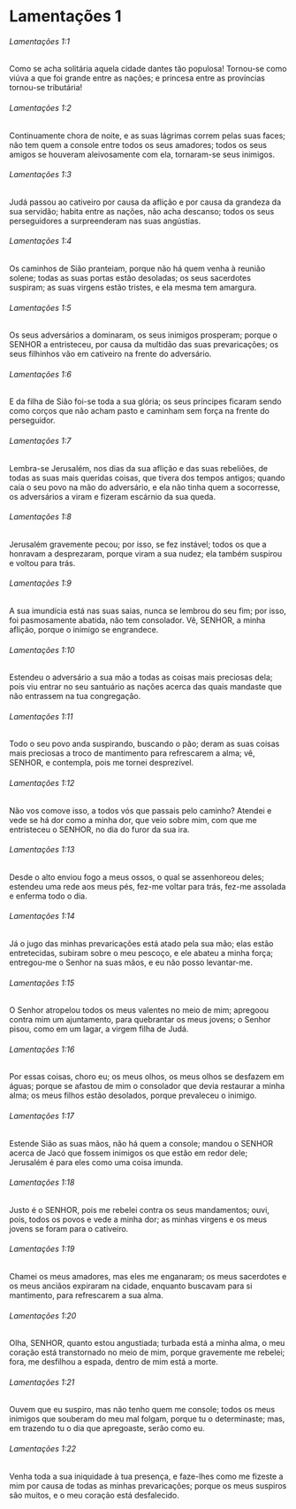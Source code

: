 # Lamentações 1

###### Lamentações 1:1

Como se acha solitária aquela cidade dantes tão populosa! Tornou-se como viúva a que foi grande entre as nações; e princesa entre as províncias tornou-se tributária!

###### Lamentações 1:2

Continuamente chora de noite, e as suas lágrimas correm pelas suas faces; não tem quem a console entre todos os seus amadores; todos os seus amigos se houveram aleivosamente com ela, tornaram-se seus inimigos.

###### Lamentações 1:3

Judá passou ao cativeiro por causa da aflição e por causa da grandeza da sua servidão; habita entre as nações, não acha descanso; todos os seus perseguidores a surpreenderam nas suas angústias.

###### Lamentações 1:4

Os caminhos de Sião pranteiam, porque não há quem venha à reunião solene; todas as suas portas estão desoladas; os seus sacerdotes suspiram; as suas virgens estão tristes, e ela mesma tem amargura.

###### Lamentações 1:5

Os seus adversários a dominaram, os seus inimigos prosperam; porque o SENHOR a entristeceu, por causa da multidão das suas prevaricações; os seus filhinhos vão em cativeiro na frente do adversário.

###### Lamentações 1:6

E da filha de Sião foi-se toda a sua glória; os seus príncipes ficaram sendo como corços que não acham pasto e caminham sem força na frente do perseguidor.

###### Lamentações 1:7

Lembra-se Jerusalém, nos dias da sua aflição e das suas rebeliões, de todas as suas mais queridas coisas, que tivera dos tempos antigos; quando caía o seu povo na mão do adversário, e ela não tinha quem a socorresse, os adversários a viram e fizeram escárnio da sua queda.

###### Lamentações 1:8

Jerusalém gravemente pecou; por isso, se fez instável; todos os que a honravam a desprezaram, porque viram a sua nudez; ela também suspirou e voltou para trás.

###### Lamentações 1:9

A sua imundícia está nas suas saias, nunca se lembrou do seu fim; por isso, foi pasmosamente abatida, não tem consolador. Vê, SENHOR, a minha aflição, porque o inimigo se engrandece.

###### Lamentações 1:10

Estendeu o adversário a sua mão a todas as coisas mais preciosas dela; pois viu entrar no seu santuário as nações acerca das quais mandaste que não entrassem na tua congregação.

###### Lamentações 1:11

Todo o seu povo anda suspirando, buscando o pão; deram as suas coisas mais preciosas a troco de mantimento para refrescarem a alma; vê, SENHOR, e contempla, pois me tornei desprezível.

###### Lamentações 1:12

Não vos comove isso, a todos vós que passais pelo caminho? Atendei e vede se há dor como a minha dor, que veio sobre mim, com que me entristeceu o SENHOR, no dia do furor da sua ira.

###### Lamentações 1:13

Desde o alto enviou fogo a meus ossos, o qual se assenhoreou deles; estendeu uma rede aos meus pés, fez-me voltar para trás, fez-me assolada e enferma todo o dia.

###### Lamentações 1:14

Já o jugo das minhas prevaricações está atado pela sua mão; elas estão entretecidas, subiram sobre o meu pescoço, e ele abateu a minha força; entregou-me o Senhor na suas mãos, e eu não posso levantar-me.

###### Lamentações 1:15

O Senhor atropelou todos os meus valentes no meio de mim; apregoou contra mim um ajuntamento, para quebrantar os meus jovens; o Senhor pisou, como em um lagar, a virgem filha de Judá.

###### Lamentações 1:16

Por essas coisas, choro eu; os meus olhos, os meus olhos se desfazem em águas; porque se afastou de mim o consolador que devia restaurar a minha alma; os meus filhos estão desolados, porque prevaleceu o inimigo.

###### Lamentações 1:17

Estende Sião as suas mãos, não há quem a console; mandou o SENHOR acerca de Jacó que fossem inimigos os que estão em redor dele; Jerusalém é para eles como uma coisa imunda.

###### Lamentações 1:18

Justo é o SENHOR, pois me rebelei contra os seus mandamentos; ouvi, pois, todos os povos e vede a minha dor; as minhas virgens e os meus jovens se foram para o cativeiro.

###### Lamentações 1:19

Chamei os meus amadores, mas eles me enganaram; os meus sacerdotes e os meus anciãos expiraram na cidade, enquanto buscavam para si mantimento, para refrescarem a sua alma.

###### Lamentações 1:20

Olha, SENHOR, quanto estou angustiada; turbada está a minha alma, o meu coração está transtornado no meio de mim, porque gravemente me rebelei; fora, me desfilhou a espada, dentro de mim está a morte.

###### Lamentações 1:21

Ouvem que eu suspiro, mas não tenho quem me console; todos os meus inimigos que souberam do meu mal folgam, porque tu o determinaste; mas, em trazendo tu o dia que apregoaste, serão como eu.

###### Lamentações 1:22

Venha toda a sua iniquidade à tua presença, e faze-lhes como me fizeste a mim por causa de todas as minhas prevaricações; porque os meus suspiros são muitos, e o meu coração está desfalecido.

